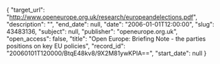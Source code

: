 {
  "target_url": "http://www.openeurope.org.uk/research/europeandelections.pdf", 
  "description": "", 
  "end_date": null, 
  "date": "2006-01-01T12:00:00", 
  "slug": 43483136, 
  "subject": null, 
  "publisher": "openeurope.org.uk", 
  "open_access": false, 
  "title": "Open Europe: Briefing Note - the parties positions on key EU policies", 
  "record_id": "20060101T120000/BtqE48kv8/9X2M81ywKPIA==", 
  "start_date": null
}

